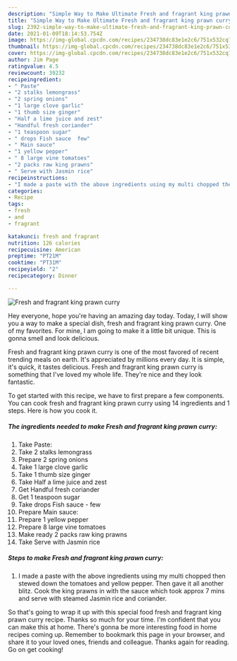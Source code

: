 ```yaml
---
description: "Simple Way to Make Ultimate Fresh and fragrant king prawn curry"
title: "Simple Way to Make Ultimate Fresh and fragrant king prawn curry"
slug: 2392-simple-way-to-make-ultimate-fresh-and-fragrant-king-prawn-curry
date: 2021-01-09T18:14:53.754Z
image: https://img-global.cpcdn.com/recipes/234738dc83e1e2c6/751x532cq70/fresh-and-fragrant-king-prawn-curry-recipe-main-photo.jpg
thumbnail: https://img-global.cpcdn.com/recipes/234738dc83e1e2c6/751x532cq70/fresh-and-fragrant-king-prawn-curry-recipe-main-photo.jpg
cover: https://img-global.cpcdn.com/recipes/234738dc83e1e2c6/751x532cq70/fresh-and-fragrant-king-prawn-curry-recipe-main-photo.jpg
author: Jim Page
ratingvalue: 4.5
reviewcount: 39232
recipeingredient:
- " Paste"
- "2 stalks lemongrass"
- "2 spring onions"
- "1 large clove garlic"
- "1 thumb size ginger"
- "Half a lime juice and zest"
- "Handful fresh coriander"
- "1 teaspoon sugar"
- " drops Fish sauce  few"
- " Main sauce"
- "1 yellow pepper"
- " 8 large vine tomatoes"
- "2 packs raw king prawns"
- " Serve with Jasmin rice"
recipeinstructions:
- "I made a paste with the above ingredients using my multi chopped then stewed down the tomatoes and yellow pepper. Then gave it all another blitz. Cook the king prawns in with the sauce which took approx 7 mins and serve with steamed Jasmin rice and coriander."
categories:
- Recipe
tags:
- fresh
- and
- fragrant

katakunci: fresh and fragrant 
nutrition: 126 calories
recipecuisine: American
preptime: "PT21M"
cooktime: "PT31M"
recipeyield: "2"
recipecategory: Dinner

---
```



![Fresh and fragrant king prawn curry](https://img-global.cpcdn.com/recipes/234738dc83e1e2c6/751x532cq70/fresh-and-fragrant-king-prawn-curry-recipe-main-photo.jpg)

Hey everyone, hope you're having an amazing day today. Today, I will show you a way to make a special dish, fresh and fragrant king prawn curry. One of my favorites. For mine, I am going to make it a little bit unique. This is gonna smell and look delicious.



Fresh and fragrant king prawn curry is one of the most favored of recent trending meals on earth. It's appreciated by millions every day. It is simple, it's quick, it tastes delicious. Fresh and fragrant king prawn curry is something that I've loved my whole life. They're nice and they look fantastic.


To get started with this recipe, we have to first prepare a few components. You can cook fresh and fragrant king prawn curry using 14 ingredients and 1 steps. Here is how you cook it.

<!--inarticleads1-->

##### The ingredients needed to make Fresh and fragrant king prawn curry:

1. Take  Paste:
1. Take 2 stalks lemongrass
1. Prepare 2 spring onions
1. Take 1 large clove garlic
1. Take 1 thumb size ginger
1. Take Half a lime juice and zest
1. Get Handful fresh coriander
1. Get 1 teaspoon sugar
1. Take  drops Fish sauce - few
1. Prepare  Main sauce:
1. Prepare 1 yellow pepper
1. Prepare  8 large vine tomatoes
1. Make ready 2 packs raw king prawns
1. Take  Serve with Jasmin rice




<!--inarticleads2-->

##### Steps to make Fresh and fragrant king prawn curry:

1. I made a paste with the above ingredients using my multi chopped then stewed down the tomatoes and yellow pepper. Then gave it all another blitz. Cook the king prawns in with the sauce which took approx 7 mins and serve with steamed Jasmin rice and coriander.




So that's going to wrap it up with this special food fresh and fragrant king prawn curry recipe. Thanks so much for your time. I'm confident that you can make this at home. There's gonna be more interesting food in home recipes coming up. Remember to bookmark this page in your browser, and share it to your loved ones, friends and colleague. Thanks again for reading. Go on get cooking!

